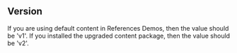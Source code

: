 ## Version

If you are using default content in References Demos, then the value should be 'v1'.  If you installed the upgraded content package, then the value should be 'v2'.


